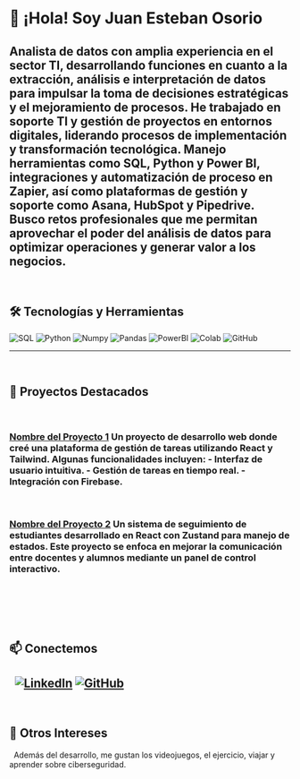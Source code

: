 # 👋 ¡Hola! Soy Juan Esteban Osorio

Analista de datos con amplia experiencia en el sector TI, desarrollando funciones en cuanto a la extracción, análisis e interpretación de datos para impulsar la toma de decisiones estratégicas y el mejoramiento de procesos. He trabajado en soporte TI y gestión de proyectos en entornos digitales, liderando procesos de implementación y transformación tecnológica. Manejo herramientas como SQL, Python y Power BI, integraciones y automatización de proceso en Zapier, así como plataformas de gestión y soporte como Asana, HubSpot y Pipedrive. Busco retos profesionales que me permitan aprovechar el poder del análisis de datos para optimizar operaciones y generar valor a los negocios.
 
---
 
## 🛠️ Tecnologías y Herramientas

![SQL](https://img.shields.io/badge/MySQL-005C84?style=for-the-badge&logo=mysql&logoColor=white) ![Python](https://img.shields.io/badge/Python-FFD43B?style=for-the-badge&logo=python&logoColor=blue) ![Numpy](https://img.shields.io/badge/Numpy-777BB4?style=for-the-badge&logo=numpy&logoColor=white) ![Pandas](https://img.shields.io/badge/Pandas-2C2D72?style=for-the-badge&logo=pandas&logoColor=white) ![PowerBI](https://img.shields.io/badge/PowerBI-F2C811?style=for-the-badge&logo=Power%20BI&logoColor=white) ![Colab](https://img.shields.io/badge/Colab-F9AB00?style=for-the-badge&logo=googlecolab&color=525252) ![GitHub](https://img.shields.io/badge/GitHub-100000?style=for-the-badge&logo=github&logoColor=white)

---
 
## 🚀 Proyectos Destacados
 
### [Nombre del Proyecto 1](https://github.com/tu-usuario/proyecto1) Un proyecto de desarrollo web donde creé una plataforma de gestión de tareas utilizando React y Tailwind. Algunas funcionalidades incluyen: - Interfaz de usuario intuitiva. - Gestión de tareas en tiempo real. - Integración con Firebase.
 
### [Nombre del Proyecto 2](https://github.com/tu-usuario/proyecto2) Un sistema de seguimiento de estudiantes desarrollado en React con Zustand para manejo de estados. Este proyecto se enfoca en mejorar la comunicación entre docentes y alumnos mediante un panel de control interactivo.
 
---
 
## 📫 Conectemos
 
[![LinkedIn](https://img.shields.io/badge/LinkedIn-0077B5?style=for-the-badge&logo=linkedin&logoColor=white)](https://www.linkedin.com/in/juan-esteban-osorio-dataanalyst/) [![GitHub](https://img.shields.io/badge/GitHub-181717?style=for-the-badge&logo=github&logoColor=white)](https://github.com/juanesos)
 
---
 
## 💬 Otros Intereses
 
Además del desarrollo, me gustan los videojuegos, el ejercicio, viajar y aprender sobre ciberseguridad.
